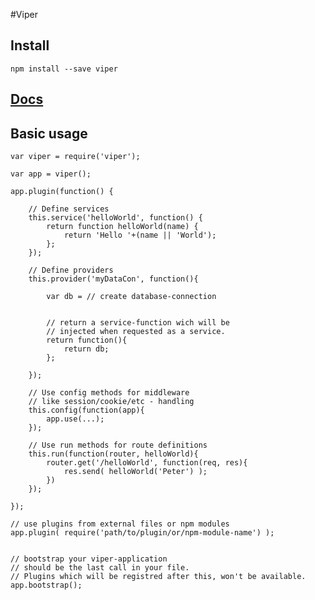 #Viper



## Install

	npm install --save viper


## [Docs](http://platdesign.github.io/viper/#/docs)
	
## Basic usage

	var viper = require('viper');
	
	var app = viper();
	
	app.plugin(function() {
		
		// Define services
		this.service('helloWorld', function() {
			return function helloWorld(name) {
				return 'Hello '+(name || 'World');
			};
		});
		
		// Define providers
		this.provider('myDataCon', function(){
			
			var db = // create database-connection
			
						
			// return a service-function wich will be 
			// injected when requested as a service. 
			return function(){
				return db;
			};
			
		});
		
		// Use config methods for middleware 
		// like session/cookie/etc - handling
		this.config(function(app){
			app.use(...);
		});
		
		// Use run methods for route definitions
		this.run(function(router, helloWorld){
			router.get('/helloWorld', function(req, res){
				res.send( helloWorld('Peter') );
			})
		});
				
	});
	
	// use plugins from external files or npm modules
	app.plugin( require('path/to/plugin/or/npm-module-name') );
	
	
	// bootstrap your viper-application
	// should be the last call in your file.
	// Plugins which will be registred after this, won't be available.
	app.bootstrap();
	
	
	